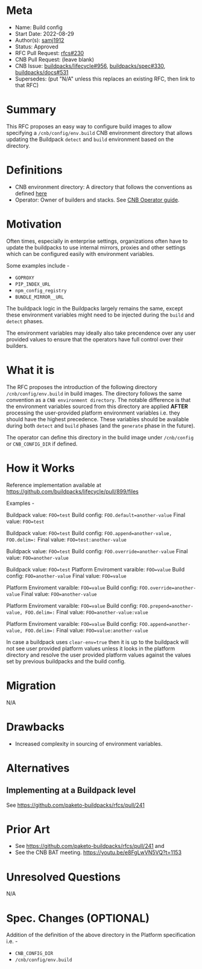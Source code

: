 # Meta
[meta]: #meta
- Name: Build config
- Start Date: 2022-08-29
- Author(s): [samj1912](https://github.com/samj1912)
- Status: Approved
- RFC Pull Request: [rfcs#230](https://github.com/buildpacks/rfcs/pull/230)
- CNB Pull Request: (leave blank)
- CNB Issue: [buildpacks/lifecycle#956](https://github.com/buildpacks/lifecycle/issues/956), [buildpacks/spec#330](https://github.com/buildpacks/lifecycle/issues/330), [buildpacks/docs#531](https://github.com/buildpacks/lifecycle/issues/531)
- Supersedes: (put "N/A" unless this replaces an existing RFC, then link to that RFC)

# Summary
[summary]: #summary

This RFC proposes an easy way to configure build images to allow specifying a `/cnb/config/env.build` CNB environment directory that allows updating the Buildpack `detect` and `build` environment based on the directory.


# Definitions
[definitions]: #definitions

- CNB environment directory: A directory that follows the conventions as defined [here](https://github.com/buildpacks/spec/blob/main/buildpack.md#provided-by-the-buildpacks)
- Operator: Owner of builders and stacks. See [CNB Operator guide](https://buildpacks.io/docs/operator-guide/).


# Motivation
[motivation]: #motivation

Often times, especially in enterprise settings, organizations often have to update the buildpacks to use internal mirrors, proxies and other settings which can be configured easily with environment variables.

Some examples include -
- `GOPROXY`
- `PIP_INDEX_URL`
- `npm_config_registry`
- `BUNDLE_MIRROR__URL`

The buildpack logic in the Buildpacks largely remains the same, except these environment variables might need to be injected during the `build` and `detect` phases.

The environment variables may ideally also take precendence over any user provided values to ensure that the operators have full control over their builders.

# What it is
[what-it-is]: #what-it-is

The RFC proposes the introduction of the following directory `/cnb/config/env.build` in build images. The directory follows the same convention as a `CNB environment directory`. The notable difference is that the environment variables sourced from this directory are applied **AFTER** processing the user-provided platform environment variables i.e. they should have the highest precedence. These variables should be available during both `detect` and `build` phases (and the `generate` phase in the future).


The operator can define this directory in the build image under `/cnb/config` or `CNB_CONFIG_DIR` if defined.

# How it Works
[how-it-works]: #how-it-works

Reference implementation available at https://github.com/buildpacks/lifecycle/pull/899/files

Examples - 

Buildpack value: `FOO=test`
Build config: `FOO.default=another-value`
Final value: `FOO=test`


Buildpack value: `FOO=test`
Build config: `FOO.append=another-value, FOO.delim=:`
Final value: `FOO=test:another-value`

Buildpack value: `FOO=test`
Build config: `FOO.override=another-value`
Final value: `FOO=another-value`

Buildpack value: `FOO=test`
Platform Enviroment varaible: `FOO=value`
Build config: `FOO=another-value`
Final value: `FOO=value`

Platform Enviroment varaible: `FOO=value`
Build config: `FOO.override=another-value`
Final value: `FOO=another-value`

Platform Enviroment varaible: `FOO=value`
Build config: `FOO.prepend=another-value, FOO.delim=:`
Final value: `FOO=another-value:value`

Platform Enviroment varaible: `FOO=value`
Build config: `FOO.append=another-value, FOO.delim=:`
Final value: `FOO=value:another-value`

In case a buildpack uses `clear-env=true` then it is up to the buildpack will not see user provided platform values unless it looks in the platform directory and resolve the user provided platform values against the values set by previous buildpacks and the build config.

# Migration
[migration]: #migration

N/A

# Drawbacks
[drawbacks]: #drawbacks

- Increased complexity in sourcing of environment variables.

# Alternatives
[alternatives]: #alternatives


## Implementing at a Buildpack level

See https://github.com/paketo-buildpacks/rfcs/pull/241

# Prior Art
[prior-art]: #prior-art

- See https://github.com/paketo-buildpacks/rfcs/pull/241 and 
- See the CNB BAT meeting. https://youtu.be/e8FgLwVN5VQ?t=1153

# Unresolved Questions
[unresolved-questions]: #unresolved-questions

N/A

# Spec. Changes (OPTIONAL)
[spec-changes]: #spec-changes

Addition of the definition of the above directory in the Platform specification i.e. - 

- `CNB_CONFIG_DIR`
- `/cnb/config/env.build`
